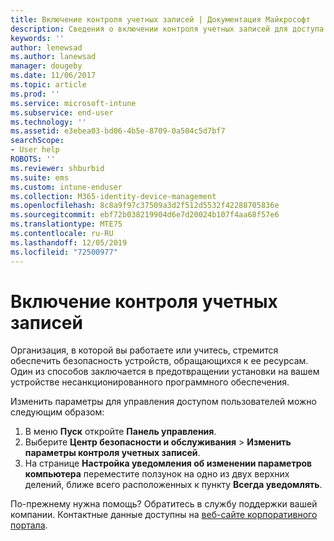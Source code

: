 ```yaml
---
title: Включение контроля учетных записей | Документация Майкрософт
description: Сведения о включении контроля учетных записей для доступа к ресурсам организации.
keywords: ''
author: lenewsad
ms.author: lanewsad
manager: dougeby
ms.date: 11/06/2017
ms.topic: article
ms.prod: ''
ms.service: microsoft-intune
ms.subservice: end-user
ms.technology: ''
ms.assetid: e3ebea03-bd06-4b5e-8709-0a504c5d7bf7
searchScope:
- User help
ROBOTS: ''
ms.reviewer: shburbid
ms.suite: ems
ms.custom: intune-enduser
ms.collection: M365-identity-device-management
ms.openlocfilehash: 8c8a9f97c37509a3d2f512d5532f42288705836e
ms.sourcegitcommit: ebf72b038219904d6e7d20024b107f4aa68f57e6
ms.translationtype: MTE75
ms.contentlocale: ru-RU
ms.lasthandoff: 12/05/2019
ms.locfileid: "72500977"
---
```

# <a name="how-to-enable-user-access-control"></a>Включение контроля учетных записей

Организация, в которой вы работаете или учитесь, стремится обеспечить безопасность устройств, обращающихся к ее ресурсам. Один из способов заключается в предотвращении установки на вашем устройстве несанкционированного программного обеспечения.

Изменить параметры для управления доступом пользователей можно следующим образом:

1. В меню **Пуск** откройте **Панель управления**.
2. Выберите **Центр безопасности и обслуживания** > **Изменить параметры контроля учетных записей**.
3. На странице **Настройка уведомления об изменении параметров компьютера** переместите ползунок на одно из двух верхних делений, ближе всего расположенных к пункту **Всегда уведомлять**.

По-прежнему нужна помощь? Обратитесь в службу поддержки вашей компании. Контактные данные доступны на [веб-сайте корпоративного портала](https://go.microsoft.com/fwlink/?linkid=2010980).
